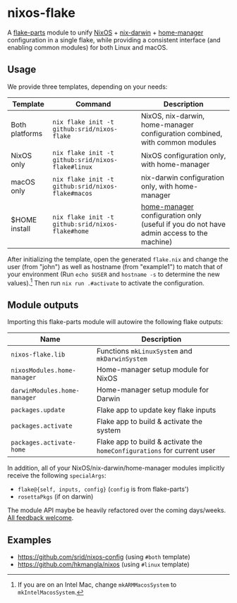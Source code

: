 # nixos-flake

A [flake-parts](https://flake.parts/) module to unify [NixOS](https://nixos.org/manual/nixos/stable/) + [nix-darwin](https://github.com/LnL7/nix-darwin) + [home-manager] configuration in a single flake, while providing a consistent interface (and enabling common modules) for both Linux and macOS.

[home-manager]: https://github.com/nix-community/home-manager

## Usage

We provide three templates, depending on your needs:

|Template | Command | Description |
| -- | -------- | ----------- |
| Both platforms | `nix flake init -t github:srid/nixos-flake` | NixOS, nix-darwin, home-manager configuration combined, with common modules |
| NixOS only | `nix flake init -t github:srid/nixos-flake#linux` | NixOS configuration only, with home-manager |
| macOS only | `nix flake init -t github:srid/nixos-flake#macos` | nix-darwin configuration only, with home-manager |
| $HOME install | `nix flake init -t github:srid/nixos-flake#home` | [home-manager] configuration only (useful if you do not have admin access to the machine) |

After initializing the template, open the generated `flake.nix` and change the user (from "john") as well as hostname (from "example1") to match that of your environment (Run `echo $USER` and `hostname -s` to determine the new values).[^intel] Then run `nix run .#activate` to activate the configuration.

[^intel]: If you are on an Intel Mac, change `mkARMMacosSystem` to `mkIntelMacosSystem`.

## Module outputs

Importing this flake-parts module will autowire the following flake outputs:

| Name                         | Description                                    |
| ---------------------------- | ---------------------------------------------- |
| `nixos-flake.lib`             | Functions `mkLinuxSystem` and `mkDarwinSystem` |
| `nixosModules.home-manager`  | Home-manager setup module for NixOS            |
| `darwinModules.home-manager` | Home-manager setup module for Darwin           |
| `packages.update`            | Flake app to update key flake inputs            |
| `packages.activate`          | Flake app to build & activate the system       |
| `packages.activate-home`          | Flake app to build & activate the `homeConfigurations` for current user       |

In addition, all of your NixOS/nix-darwin/home-manager modules implicitly receive the following `specialArgs`:

- `flake@{self, inputs, config}` (`config` is from flake-parts')
- `rosettaPkgs` (if on darwin)

The module API maybe be heavily refactored over the coming days/weeks. [All feedback welcome](https://github.com/srid/nixos-flake/issues/new).

## Examples

- https://github.com/srid/nixos-config (using `#both` template)
- https://github.com/hkmangla/nixos (using `#linux` template)
